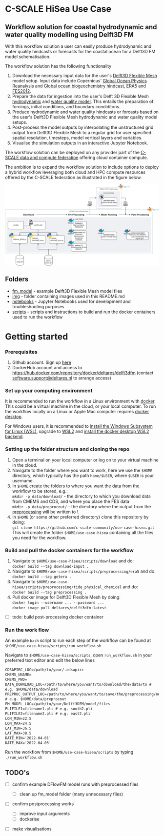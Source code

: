 # C-SCALE HiSea Use Case
## Workflow solution for coastal hydrodynamic and water quality modelling using Delft3D FM

With this workflow solution a user can easily produce hydrodynamic and water quality hindcasts or forecasts for the coastal ocean for a Delft3D FM model schematisation.

The workflow solution has the following functionality

1. Download the necessary input data for the user's [Delft3D Flexible Mesh](https://www.deltares.nl/en/software/delft3d-flexible-mesh-suite/) model setup. Input data include Copernicus' [Global Ocean Physics Reanalysis](https://resources.marine.copernicus.eu/product-download/GLOBAL_REANALYSIS_PHY_001_030) and [Global ocean biogeochemistry hindcast](https://resources.marine.copernicus.eu/product-download/GLOBAL_REANALYSIS_BIO_001_029), [ERA5](https://cds.climate.copernicus.eu/cdsapp#!/dataset/reanalysis-era5-single-levels?tab=form) and [FES2012](https://www.aviso.altimetry.fr/es/data/products/auxiliary-products/global-tide-fes/description-fes2012.html).
2. Prepare the data for ingestion into the user's Delft 3D Flexible Mesh [hydrodynamic](https://www.deltares.nl/en/software/module/d-flow-flexible-mesh/) and [water quality model](https://www.deltares.nl/en/software/module/d-water-quality/). This entails the preparation of forcings, initial conditions, and boundary condiditons.
3. Produce hydrodynamic and water quality hindcasts or forcasts based on the user's Delft3D Flexible Mesh hydrodynamic and water quality model setups.
4. Post-process the model outputs by interpolating the unstructured grid output from Delft3D Flexible Mesh to a regular grid for user specified spatial resolution, timesteps, model vertical layers and variables.
5. Visualise the simulation outputs in an interactive Jupyter Notebook.

The workflow solution can be deployed on any provider part of the [C-SCALE data and compute federation](https://c-scale.eu/) offering cloud container compute.

The ambition is to expand the workflow solution to include options to deploy a hybrid workflow leveraging both cloud and HPC compute resources offered by the C-SCALE federation as illustrated in the figure below.

![workflow](./img/cloud_hpc_workflow.png)

## Folders

* [fm_model](https://github.com/c-scale-community/use-case-hisea/tree/main/fm_model) - example Delft3D Flexible Mesh model files
* [img](https://github.com/c-scale-community/use-case-hisea/tree/main/img) - folder containing images used in this README.md
* [notebooks](https://github.com/c-scale-community/use-case-hisea/tree/main/notebooks) - Jupyter Notebooks used for development and troubleshooting purposes
* [scripts](https://github.com/c-scale-community/use-case-hisea/tree/main/scripts) - scripts and instructions to build and run the docker containers used to run the workflow

# Getting started

### Prerequisites
1. Github account. Sign up [here](https://github.com/signup)
2. DockerHub account and access to https://hub.docker.com/repository/docker/deltares/delft3dfm (contact software.support@deltares.nl to arrange access)

### Set up your computing environment

It is recommended to run the workflow in a Linux environment with [docker](https://www.docker.com/). This could be a virtual machine in the cloud, or your local computer. To run the workflow locally on a Linux or Apple Mac computer requires [docker desktop](https://www.docker.com/products/docker-desktop/). 

For Windows users, it is recommended to [install the Windows Subsystem for Linux (WSL)](https://docs.microsoft.com/en-us/windows/wsl/install), upgrade to [WSL2](https://docs.microsoft.com/en-us/windows/wsl/install#upgrade-version-from-wsl-1-to-wsl-2) and [install the docker desktop WSL2 backend](https://docs.docker.com/desktop/windows/wsl/).

### Setting up the folder structure and cloning the repo

1. Open a terminal on your local computer or log on to your virtual machine in the cloud.
2. Navigate to the folder where you want to work, here we use the `$HOME` directory, which typically has the path `home/$USER`, where `$USER` is your username.
3. In `$HOME` create the folders to where you want the data from the workflow to be stored, e.g.: \
	`mkdir -p data/download/` - the directory to which you download data from CMEMS and CDS, and where you place the FES data \
	`mkdir -p data/preprocout/` - the directory where the output from the [preprocessing](https://github.com/c-scale-community/use-case-hisea/tree/main/scripts/preprocessing) will be written to \
4. In `$HOME` (or some other preferred directory) clone this repository by doing: \
	`git clone https://github.com/c-scale-community/use-case-hisea.git` \
	This will create the folder `$HOME/use-case-hisea` containing all the files you need for the workflow.
	
### Build and pull the docker containers for the workflow

1. Navigate to `$HOME/use-case-hisea/scripts/download` and do: \
	`docker build --tag download-input .`
2. Navigate to `$HOME/use-case-hisea/scripts/preprocessing/era5` and do: \
	`docker build --tag getera .`
3. Navigate to `$HOME/use-case-hisea/scripts/preprocessing/tide_physical_chemical` and do: \
	`docker build --tag preprocessing .`
4. Pull docker image for Delft3D Flexible Mesh by doing: \
	`docker login --username ... --password ...` \
	`docker image pull deltares/delft3dfm:latest`
- [ ] todo: build post-processing docker container

### Run the work flow

An example `bash` script to run each step of the workflow can be found at \
`$HOME/use-case-hisea/scripts/run_workflow.sh`

Navigate to `$HOME/use-case-hisea/scripts`, open `run_workflow.sh` in your preferred text editor and edit the below lines

```
CDSAPIRC_LOC=/path/to/your/.cdsapirc
CMEMS_UNAME= 
CMEMS_PWD=
DATA_DOWNLOAD_LOC=/path/to/where/you/want/to/download/the/data/to # e.g. $HOME/data/download
PREPROC_OUTPUT_LOC=/path/to/where/you/want/to/save/the/preprocessing/output # e.g. $HOME/data/preprocout
FM_MODEL_LOC=/path/to/your/Delft3DFM/model/files 
PLIFILE1=filename1.pli # e.g. south2.pli
PLIFILE2=filename2.pli # e.g. east2.pli
LON_MIN=22.5
LON_MAX=24.5
LAT_MIN=36.5
LAT_MAX=38.5
DATE_MIN='2022-04-01'
DATE_MAX='2022-04-05'
```

Run the workflow from `$HOME/use-case-hisea/scripts` by typing `./run_workflow.sh`


## TODO's

- [ ] confirm example DFlowFM model runs with preprocessed files
	- [ ] clean up fm_model folder (many unnecessary files)
- [ ] confirm postprocessing works
	- [ ] improve input arguments
	- [ ] dockerise
- [ ] make visualisations


